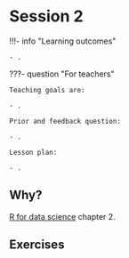 # Session 2

!!!- info "Learning outcomes"

    - .

???- question "For teachers"

    Teaching goals are:

    - .

    Prior and feedback question:

    - .

    Lesson plan:

    - .

## Why?

[R for data science](https://r4ds.hadley.nz/) chapter 2.

## Exercises
